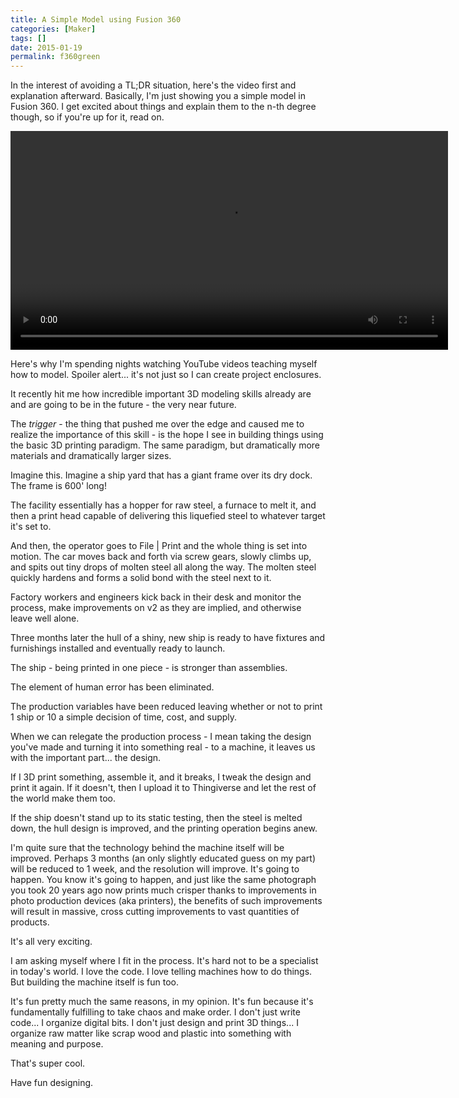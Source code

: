```yaml
---
title: A Simple Model using Fusion 360
categories: [Maker]
tags: []
date: 2015-01-19
permalink: f360green
---
```


In the interest of avoiding a TL;DR situation, here&#39;s the video first and explanation afterward. Basically, I&#39;m just showing you a simple model in Fusion 360\. I get excited about things and explain them to the n-th degree though, so if you&#39;re up for it, read on.
<!-- xmore -->

<video controls src="/files/f360green_01.mp4" style="width: 700px;"></video>

Here&#39;s why I&#39;m spending nights watching YouTube videos teaching myself how to model. Spoiler alert... it&#39;s not just so I can create project enclosures.

It recently hit me how incredible important 3D modeling skills already are and are going to be in the future - the very near future.

The _trigger_ - the thing that pushed me over the edge and caused me to realize the importance of this skill - is the hope I see in building things using the basic 3D printing paradigm. The same paradigm, but dramatically more materials and dramatically larger sizes.

Imagine this. Imagine a ship yard that has a giant frame over its dry dock. The frame is 600&#39; long!

The facility essentially has a hopper for raw steel, a furnace to melt it, and then a print head capable of delivering this liquefied steel to whatever target it&#39;s set to.

And then, the operator goes to File | Print and the whole thing is set into motion. The car moves back and forth via screw gears, slowly climbs up, and spits out tiny drops of molten steel all along the way. The molten steel quickly hardens and forms a solid bond with the steel next to it.

Factory workers and engineers kick back in their desk and monitor the process, make improvements on v2 as they are implied, and otherwise leave well alone.

Three months later the hull of a shiny, new ship is ready to have fixtures and furnishings installed and eventually ready to launch.

The ship - being printed in one piece - is stronger than assemblies.

The element of human error has been eliminated.

The production variables have been reduced leaving whether or not to print 1 ship or 10 a simple decision of time, cost, and supply.

When we can relegate the production process - I mean taking the design you&#39;ve made and turning it into something real - to a machine, it leaves us with the important part... the design.

If I 3D print something, assemble it, and it breaks, I tweak the design and print it again. If it doesn&#39;t, then I upload it to Thingiverse and let the rest of the world make them too.

If the ship doesn&#39;t stand up to its static testing, then the steel is melted down, the hull design is improved, and the printing operation begins anew.

I&#39;m quite sure that the technology behind the machine itself will be improved. Perhaps 3 months (an only slightly educated guess on my part) will be reduced to 1 week, and the resolution will improve. It&#39;s going to happen. You know it&#39;s going to happen, and just like the same photograph you took 20 years ago now prints much crisper thanks to improvements in photo production devices (aka printers), the benefits of such improvements will result in massive, cross cutting improvements to vast quantities of products.

It&#39;s all very exciting.

I am asking myself where I fit in the process. It&#39;s hard not to be a specialist in today&#39;s world. I love the code. I love telling machines how to do things. But building the machine itself is fun too.

It&#39;s fun pretty much the same reasons, in my opinion. It&#39;s fun because it&#39;s fundamentally fulfilling to take chaos and make order. I don&#39;t just write code... I organize digital bits. I don&#39;t just design and print 3D things... I organize raw matter like scrap wood and plastic into something with meaning and purpose.

That&#39;s super cool.

Have fun designing.